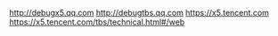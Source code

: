 http://debugx5.qq.com
http://debugtbs.qq.com
https://x5.tencent.com
https://x5.tencent.com/tbs/technical.html#/web